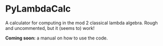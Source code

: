 # PyLambdaCalc

A calculator for computing in the mod 2 classical lambda algebra. Rough and uncommented, but it (seems to) work!

**Coming soon:** a manual on how to use the code.